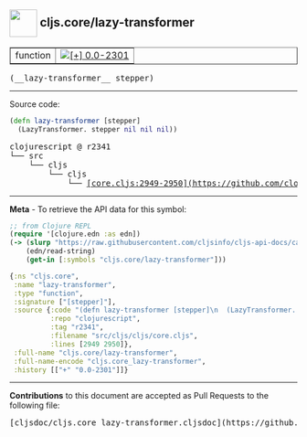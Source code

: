 ## <img width="48px" valign="middle" src="http://i.imgur.com/Hi20huC.png"> cljs.core/lazy-transformer

 <table border="1">
<tr>

<td>function</td>
<td><a href="https://github.com/cljsinfo/cljs-api-docs/tree/0.0-2301"><img valign="middle" alt="[+] 0.0-2301" src="https://img.shields.io/badge/+-0.0--2301-lightgrey.svg"></a> </td>
</tr>
</table>

 <samp>
(__lazy-transformer__ stepper)<br>
</samp>

---





Source code:

```clj
(defn lazy-transformer [stepper]
  (LazyTransformer. stepper nil nil nil))
```

 <pre>
clojurescript @ r2341
└── src
    └── cljs
        └── cljs
            └── <ins>[core.cljs:2949-2950](https://github.com/clojure/clojurescript/blob/r2341/src/cljs/cljs/core.cljs#L2949-L2950)</ins>
</pre>


---

__Meta__ - To retrieve the API data for this symbol:

```clj
;; from Clojure REPL
(require '[clojure.edn :as edn])
(-> (slurp "https://raw.githubusercontent.com/cljsinfo/cljs-api-docs/catalog/cljs-api.edn")
    (edn/read-string)
    (get-in [:symbols "cljs.core/lazy-transformer"]))
```

```clj
{:ns "cljs.core",
 :name "lazy-transformer",
 :type "function",
 :signature ["[stepper]"],
 :source {:code "(defn lazy-transformer [stepper]\n  (LazyTransformer. stepper nil nil nil))",
          :repo "clojurescript",
          :tag "r2341",
          :filename "src/cljs/cljs/core.cljs",
          :lines [2949 2950]},
 :full-name "cljs.core/lazy-transformer",
 :full-name-encode "cljs.core_lazy-transformer",
 :history [["+" "0.0-2301"]]}

```

---

__Contributions__ to this document are accepted as Pull Requests to the following file:

 <pre>
[cljsdoc/cljs.core_lazy-transformer.cljsdoc](https://github.com/cljsinfo/cljs-api-docs/blob/master/cljsdoc/cljs.core_lazy-transformer.cljsdoc)
</pre>

